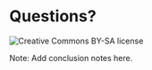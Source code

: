 <!-- .slide: data-state="break" data-menu-title="Q & A" -->
# Questions?


<!-- .slide: data-menu-title="License" -->
<img src="images/by-sa.svg"
     alt="Creative Commons BY-SA license"
     class="full-slide" />

Note: Add conclusion notes here.



<!-- .slide: data-menu-title="SUSE logo" data-state="logo" -->



<!-- .slide: data-menu-title="SUSE logo" data-state="normal" -->
